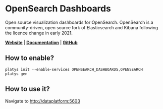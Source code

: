 # OpenSearch Dashboards

Open source visualization dashboards for OpenSearch. OpenSearch is a community-driven, open source fork of Elasticsearch and Kibana following the licence change in early 2021. 

**[Website](https://opensearch.org/)** | **[Documentation](https://opensearch.org/docs/latest/dashboards/index/)** | **[GitHub](https://github.com/opensearch-project/OpenSearch-Dashboards)**

## How to enable?

```
platys init --enable-services OPENSEARCH_DASHBOARDS,OPENSEARCH
platys gen
```

## How to use it?

Navigate to <http://dataplatform:5603>